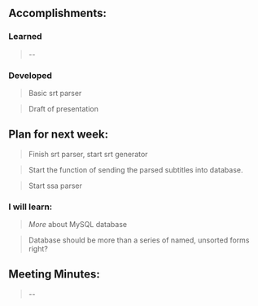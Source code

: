 ## Accomplishments:
### Learned
> --
### Developed
>Basic srt parser

>Draft of presentation
## Plan for next week:
>Finish srt parser, start srt generator

>Start the function of sending the parsed subtitles into database.

>Start ssa parser
### I will learn:
>*More* about MySQL database

>Database should be more than a series of named, unsorted forms right?

## Meeting Minutes:
> --
